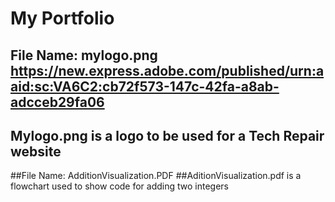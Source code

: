 # My Portfolio
## File Name: mylogo.png https://new.express.adobe.com/published/urn:aaid:sc:VA6C2:cb72f573-147c-42fa-a8ab-adcceb29fa06
## Mylogo.png is a logo to be used for a Tech Repair website

##File Name: AdditionVisualization.PDF
##AditionVisualization.pdf is a flowchart used to show code for adding two integers
